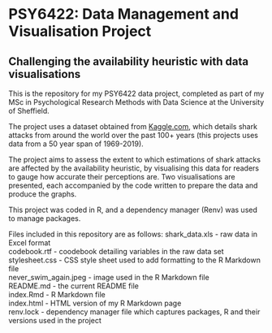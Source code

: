 # PSY6422: Data Management and Visualisation Project

## Challenging the availability heuristic with data visualisations

This is the repository for my PSY6422 data project, completed as part of my MSc in Psychological Research Methods with Data Science at the University of Sheffield.

The project uses a dataset obtained from [Kaggle.com](https://www.kaggle.com/ncsaayali/shark-attack-dataset), which details shark attacks from around the world over the past 100+ years (this projects uses data from a 50 year span of 1969-2019).

The project aims to assess the extent to which estimations of shark attacks are affected by the availability heuristic, by visualising this data for readers to gauge how accurate their perceptions are. Two visualisations are presented, each accompanied by the code written to prepare the data and produce the graphs.

This project was coded in R, and a dependency manager (Renv) was used to manage packages.

Files included in this repository are as follows:
shark_data.xls - raw data in Excel format  
codebook.rtf - coodebook detailing variables in the raw data set  
stylesheet.css - CSS style sheet used to add formatting to the R Markdown file  
never_swim_again.jpeg - image used in the R Markdown file  
README.md - the current README file  
index.Rmd - R Markdown file  
index.html - HTML version of my R Markdown page  
renv.lock - dependency manager file which captures packages, R and their versions used in the project
